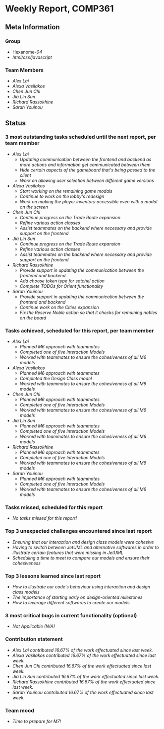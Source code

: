 # Weekly Report, COMP361

## Meta Information

### Group

 * Hexanome-*04*
 * *html/css/javascript*

### Team Members

 * *Alex Lai*
 * *Alexa Vasilakos*
 * *Chen Jun Chi*
 * *Jia Lin Sun*
 * *Richard Rassokhine*
 * *Sarah Youinou*

## Status

### 3 most outstanding tasks scheduled until the next report, per team member

 * *Alex Lai*
   * *Updating communication between the frontend and backend as more actions and information get communicated between them*
   * *Hide certain aspects of the gameboard that's being passed to the client*
   * *Work on allowing user selection between different game versions*
 * *Alexa Vasilakos*
   * *Start working on the remaining game modals*
   * *Continue to work on the lobby's redesign*
   * *Work on making the player inventory accessible even with a modal on the screen*
 * *Chen Jun Chi*
   * *Continue progress on the Trade Route expansion*
   * *Refine various action classes*
   * *Assist teammates on the backend where necessary and provide support on the frontend*
 * *Jia Lin Sun*
   * *Continue progress on the Trade Route expansion*
   * *Refine various action classes*
   * *Assist teammates on the backend where necessary and provide support on the frontend*
 * *Richard Rassokhine*
   * *Provide support in updating the communication between the frontend and backend*
   * *Add choose token type for satchel action*
   * *Complete TODOs for Orient functionality*
 * *Sarah Youinou*
   * *Provide support in updating the communication between the frontend and backend*
   * *Continue work on the Cities expansion*
   * *Fix the Reserve Noble action so that it checks for remaining nobles on the board*


### Tasks achieved, scheduled for this report, per team member

 * *Alex Lai*
   * *Planned M6 approach with teammates*
   * *Completed one of five Interaction Models*
   * *Worked with teammates to ensure the cohesiveness of all M6 models*
 * *Alexa Vasilakos*
   * *Planned M6 approach with teammates*
   * *Completed the Design Class model*
   * *Worked with teammates to ensure the cohesiveness of all M6 models*
 * *Chen Jun Chi*
   * *Planned M6 approach with teammates*
   * *Completed one of five Interaction Models*
   * *Worked with teammates to ensure the cohesiveness of all M6 models*
 * *Jia Lin Sun*
   * *Planned M6 approach with teammates*
   * *Completed one of five Interaction Models*
   * *Worked with teammates to ensure the cohesiveness of all M6 models*
 * *Richard Rassokhine*
   * *Planned M6 approach with teammates*
   * *Completed one of five Interaction Models*
   * *Worked with teammates to ensure the cohesiveness of all M6 models*
 * *Sarah Youinou*
   * *Planned M6 approach with teammates*
   * *Completed one of five Interaction Models*
   * *Worked with teammates to ensure the cohesiveness of all M6 models*


### Tasks missed, scheduled for this report

 * *No tasks missed for this report!*

### Top 3 unexpected challenges encountered since last report

 * *Ensuring that our interaction and design class models were cohesive*
 * *Having to switch between JetUML and alternative softwares in order to illustrate certain features that were missing in JetUML*
 * *Scheduling a time to meet to compare our models and ensure their cohesiveness*

### Top 3 lessons learned since last report

 * *How to illustrate our code's behaviour using interaction and design class models*
 * *The importance of starting early on design-oriented milestones*
 * *How to leverage different softwares to create our models*

### 3 most critical bugs in current functionality (optional)

 * *Not Applicable (N/A)*

### Contribution statement

 * *Alex Lai contributed 16.67% of the work effectuated since last week.*
 * *Alexa Vasilakos contributed 16.67% of the work effectuated since last week.*
 * *Chen Jun Chi contributed 16.67% of the work effectuated since last week.*
 * *Jia Lin Sun contributed 16.67% of the work effectuated since last week.*
 * *Richard Rassokhine contributed 16.67% of the work effectuated since last week.*
 * *Sarah Youinou contributed 16.67% of the work effectuated since last week.*

### Team mood

 * *Time to prepare for M7!*

